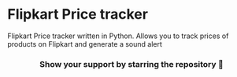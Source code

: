 # Flipkart Price tracker
Flipkart Price tracker written in Python. Allows you to track prices of products on Flipkart and generate a sound alert



<h3 align="center">Show your support by starring the repository 🙂</h3>
